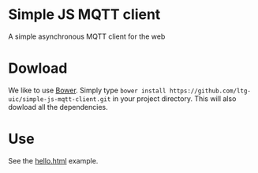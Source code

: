 # Simple JS MQTT client
A simple asynchronous MQTT client for the web

# Dowload
We like to use [Bower](http://bower.io/). Simply type `bower install https://github.com/ltg-uic/simple-js-mqtt-client.git` in your project directory. This will also dowload all the dependencies.

# Use
See the [hello.html](https://github.com/ltg-uic/simple-js-mqtt-client/examples/hello.html) example.

